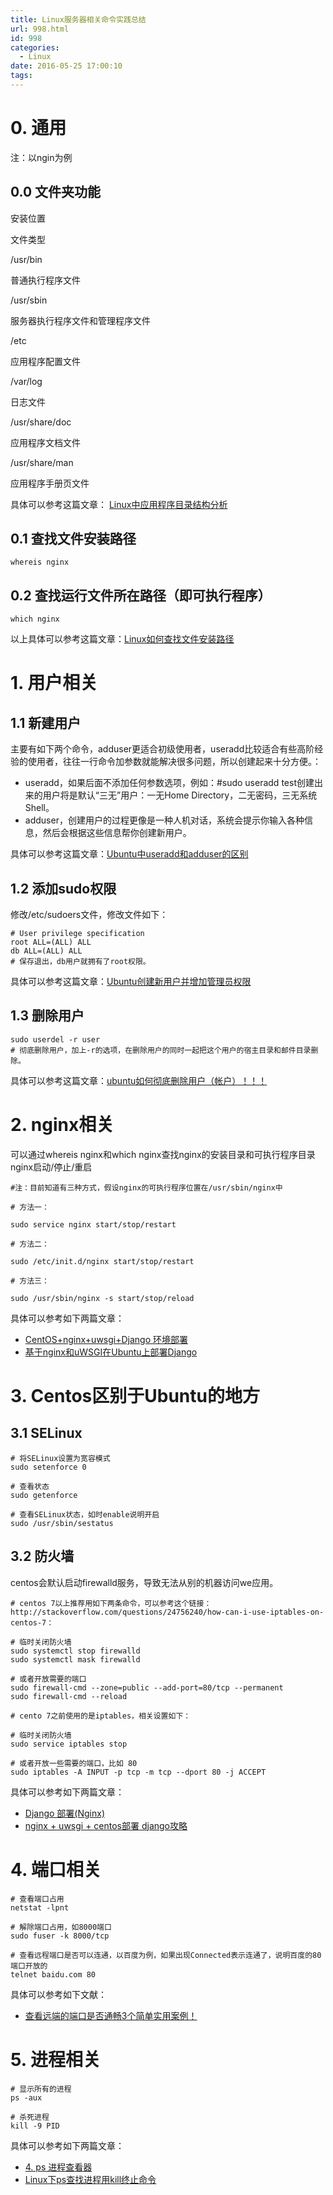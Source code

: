 ```yaml
---
title: Linux服务器相关命令实践总结
url: 998.html
id: 998
categories:
  - Linux
date: 2016-05-25 17:00:10
tags:
---
```


0\. 通用
======

注：以ngin为例

0.0 文件夹功能
---------

安装位置

文件类型

/usr/bin

普通执行程序文件

/usr/sbin

服务器执行程序文件和管理程序文件

/etc

应用程序配置文件

/var/log

日志文件

/usr/share/doc

应用程序文档文件

/usr/share/man

应用程序手册页文件

具体可以参考这篇文章： [Linux中应用程序目录结构分析](http://www.cnblogs.com/mizhongqin/archive/2013/06/05/tomcat_dir.html)

0.1 查找文件安装路径
------------

    whereis nginx
    

0.2 查找运行文件所在路径（即可执行程序）
----------------------

    which nginx
    

以上具体可以参考这篇文章：[Linux如何查找文件安装路径](http://www.cnblogs.com/qq78292959/archive/2012/03/04/2379763.html)

1\. 用户相关
========

1.1 新建用户
--------

主要有如下两个命令，adduser更适合初级使用者，useradd比较适合有些高阶经验的使用者，往往一行命令加参数就能解决很多问题，所以创建起来十分方便。：

*   useradd，如果后面不添加任何参数选项，例如：#sudo useradd test创建出来的用户将是默认“三无”用户：一无Home Directory，二无密码，三无系统Shell。
*   adduser，创建用户的过程更像是一种人机对话，系统会提示你输入各种信息，然后会根据这些信息帮你创建新用户。

具体可以参考这篇文章：[Ubuntu中useradd和adduser的区别](http://os.51cto.com/art/201104/256231.htm)

1.2 添加sudo权限
------------

修改/etc/sudoers文件，修改文件如下：

    # User privilege specification
    root ALL=(ALL) ALL
    db ALL=(ALL) ALL
    # 保存退出，db用户就拥有了root权限。
    

具体可以参考这篇文章：[Ubuntu创建新用户并增加管理员权限](https://www.douban.com/note/362271457/)

1.3 删除用户
--------

    sudo userdel -r user
    # 彻底删除用户，加上-r的选项，在删除用户的同时一起把这个用户的宿主目录和邮件目录删除。
    

具体可以参考这篇文章：[ubuntu如何彻底删除用户（帐户）！！！](http://forum.ubuntu.org.cn/viewtopic.php?t=201243)

2\. nginx相关
===========

可以通过whereis nginx和which nginx查找nginx的安装目录和可执行程序目录 nginx启动/停止/重启

    #注：目前知道有三种方式，假设nginx的可执行程序位置在/usr/sbin/nginx中
    
    # 方法一：
    
    sudo service nginx start/stop/restart
    
    # 方法二：
    
    sudo /etc/init.d/nginx start/stop/restart
    
    # 方法三：
    
    sudo /usr/sbin/nginx -s start/stop/reload
    

具体可以参考如下两篇文章：

*   [CentOS+nginx+uwsgi+Django 环境部署](http://www.jianshu.com/p/7494560da3e6)
*   [基于nginx和uWSGI在Ubuntu上部署Django](http://www.jianshu.com/p/e6ff4a28ab5a)

3\. Centos区别于Ubuntu的地方
======================

3.1 SELinux
-----------

    # 将SELinux设置为宽容模式
    sudo setenforce 0
    
    # 查看状态
    sudo getenforce
    
    # 查看SELinux状态，如时enable说明开启
    sudo /usr/sbin/sestatus
    
    

3.2 防火墙
-------

centos会默认启动firewalld服务，导致无法从别的机器访问we应用。

    # centos 7以上推荐用如下两条命令，可以参考这个链接：http://stackoverflow.com/questions/24756240/how-can-i-use-iptables-on-centos-7：
    
    # 临时关闭防火墙
    sudo systemctl stop firewalld
    sudo systemctl mask firewalld
    
    # 或者开放需要的端口
    sudo firewall-cmd --zone=public --add-port=80/tcp --permanent
    sudo firewall-cmd --reload
    
    # cento 7之前使用的是iptables，相关设置如下：
    
    # 临时关闭防火墙
    sudo service iptables stop
    
    # 或者开放一些需要的端口，比如 80
    sudo iptables -A INPUT -p tcp -m tcp --dport 80 -j ACCEPT
    

具体可以参考如下两篇文章：

*   [Django 部署(Nginx)](http://www.ziqiangxuetang.com/django/django-nginx-deploy.html)
*   [nginx + uwsgi + centos部署 django攻略](http://www.jianshu.com/p/80393ae41a5f)

4\. 端口相关
========

    # 查看端口占用
    netstat -lpnt
    
    # 解除端口占用，如8000端口
    sudo fuser -k 8000/tcp
    
    # 查看远程端口是否可以连通，以百度为例，如果出现Connected表示连通了，说明百度的80端口开放的
    telnet baidu.com 80
    

具体可以参考如下文献：

*   [查看远端的端口是否通畅3个简单实用案例！](http://oldboy.blog.51cto.com/2561410/942530)

5\. 进程相关
========

    # 显示所有的进程
    ps -aux
    
    # 杀死进程
    kill -9 PID
    

具体可以参考如下两篇文章：

*   [4\. ps 进程查看器](http://linuxtools-rst.readthedocs.io/zh_CN/latest/tool/ps.html)
*   [Linux下ps查找进程用kill终止命令](http://os.51cto.com/art/200905/125605.htm)